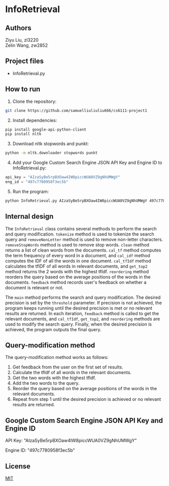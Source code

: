 # InfoRetrieval


## Authors

Ziyu Liu, zl3220\
Zelin Wang, zw2852


## Project files

- InfoRetrieval.py

## How to run
1. Clone the repository:
```bash
git clone https://github.com/samuelliuliuliu666/cs6111-project1
```

2. Install dependencies:
```bash
pip install google-api-python-client
pip install nltk
```

3. Download nltk stopwords and punkt:
```bash
python -m nltk.downloader stopwords punkt
```

4. Add your Google Custom Search Engine JSON API Key and Engine ID to InfoRetrieval.py:
```python
api_key = "AIzaSyBe5rpBXOaw4IW8piccWUA0VZ9gNhUMWgY"
eng_id = "497c7780958f3ec5b"
```

5. Run the program:
```bash
python InfoRetrieval.py AIzaSyBe5rpBXOaw4IW8piccWUA0VZ9gNhUMWgY 497c7780958f3ec5b [PRECISION] [QUERY]
```

## Internal design
The `InfoRetrieval` class contains several methods to perform the search and query modification. `tokenize` method is used to tokenize the search query and `removeNonLetter` method is used to remove non-letter characters. `removeStopWords` method is used to remove stop words. `clean` method returns a list of clean words from the documents. `cal_tf` method computes the term frequency of every word in a document, and `cal_idf` method computes the IDF of all the words in one document. `cal_tfIdf` method calculates the tfIDF of all words in relevant documents, and `get_top2` method returns the 2 words with the highest tfIdf. `reordering` method reorders the query based on the average positions of the words in the documents. `feedback` method records user's feedback on whether a document is relevant or not.

The `main` method performs the search and query modification. The desired precision is set by the `threshold` parameter. If precision is not achieved, the program keeps running until the desired precision is met or no relevant results are returned. In each iteration, `feedback` method is called to get the relevant documents, and `cal_tfIdf`, `get_top2`, and `reordering` methods are used to modify the search query. Finally, when the desired precision is achieved, the program outputs the final query.

## Query-modification method
The query-modification method works as follows:

1. Get feedback from the user on the first set of results.
2. Calculate the tfIdf of all words in the relevant documents.
3. Get the two words with the highest tfIdf.
4. Add the two words to the query.
5. Reorder the query based on the average positions of the words in the relevant documents.
6. Repeat from step 1 until the desired precision is achieved or no relevant results are returned.

## Google Custom Search Engine JSON API Key and Engine ID
API Key: "AIzaSyBe5rpBXOaw4IW8piccWUA0VZ9gNhUMWgY"

Engine ID: "497c7780958f3ec5b"

## License

[MIT](https://choosealicense.com/licenses/mit/)


